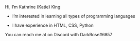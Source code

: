 Hi, I’m Kathrine (Katie) King 

- I’m interested in learning all types of programming languages

- I have experience in HTML, CSS, Python

You can reach me at on Discord with DarkRose#6857

<!---
DarkRose2021/DarkRose2021 is a ✨ special ✨ repository because its `README.md` (this file) appears on your GitHub profile.
You can click the Preview link to take a look at your changes.
--->
